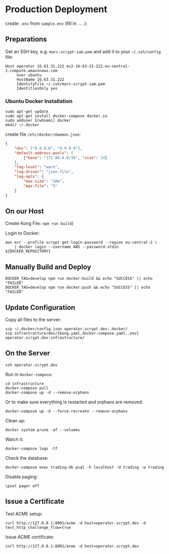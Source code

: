 # Production Deployment

create `.env` from `sample.env` (fill in `...`):


## Preparations

Get an SSH key, e.g. `marc-scrypt-iam.pem` and add it to your `~/.ssh/config` file:

```
Host operator 16.63.31.222 ec2-16-63-31-222.eu-central-2.compute.amazonaws.com
     User ubuntu
     HostName 16.63.31.222
     IdentityFile ~/.ssh/marc-scrypt-iam.pem
     IdentitiesOnly yes
```

### Ubuntu Docker Installation

    sudo apt-get update
    sudo apt-get install docker-compose docker.io
    sudo adduser $(whoami) docker
    mkdir ~/.docker

create file `/etc/docker/daemon.json`:

```json
{
    "dns": ["8.8.8.8", "9.9.9.9"],
    "default-address-pools": [
        {"base": "172.80.0.0/16", "size": 24}
    ],
    "log-level": "warn",
    "log-driver": "json-file",
    "log-opts": {
        "max-size": "10m",
        "max-file": "5"
    }
}
```

## On our Host

Create Kong File: `npm run build`)

Login to Docker:

```
aws ecr --profile scrypt get-login-password --region eu-central-2 \
    | docker login --username AWS --password-stdin ${DOCKER_REPOSITORY}
```

## Manually Build and Deploy

```
DOCKER_TAG=develop npm run docker:build && echo "SUCCESS" || echo "FAILED"
DOCKER_TAG=develop npm run docker:push && echo "SUCCESS" || echo "FAILED"
```

## Update Configuration

Copy all files to the server:

```
scp ~/.docker/config.json operator.scrypt.dev:.docker/
scp infrastructure/dev/{kong.yaml,docker-compose.yaml,.env} operator.scrypt.dev:infrastructure/
```

## On the Server

```
ssh operator.scrypt.dev
```

Run in `docker-compose`:

```
cd infrastructure
docker-compose pull
docker-compose up -d --remove-orphans
```

Or to make sure everything is restarted and orphans are removed:

```
docker-compose up -d --force-recreate --remove-orphans
```

Clean up:
```
docker system prune -af --volumes
```

Watch it:
```
docker-compose logs -tf
```

Check the database:
```
docker-compose exec trading-db psql -h localhost -U trading -w trading
```

Disable paging:

    \pset pager off

## Issue a Certificate

Test ACME setup:

    curl http://127.0.0.1:8001/acme -d host=operator.scrypt.dev -d test_http_challenge_flow=true

Issue ACME certificate:

    curl http://127.0.0.1:8001/acme -d host=operator.scrypt.dev
